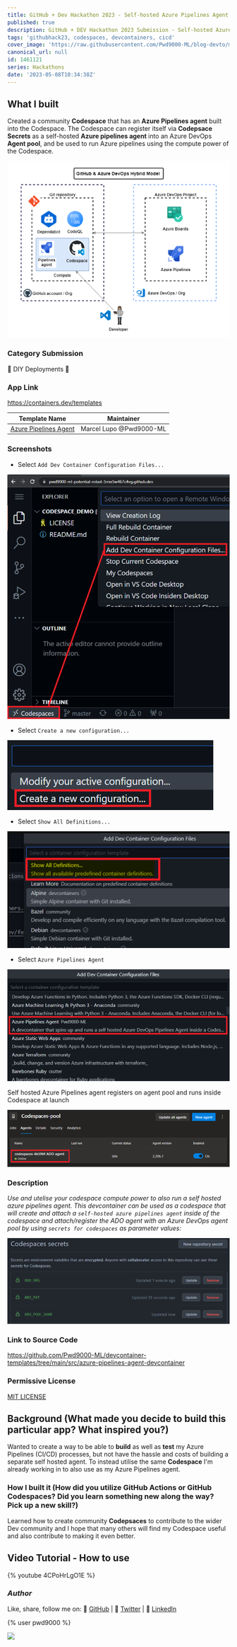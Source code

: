 ```yaml
---
title: GitHub + Dev Hackathon 2023 - Self-hosted Azure Pipelines Agent Codespace/Dev Container
published: true
description: GitHub + DEV Hackathon 2023 Submission - Self-hosted Azure Pipelines Agent Codespace/Dev Container
tags: 'githubhack23, codespaces, devcontainers, cicd'
cover_image: 'https://raw.githubusercontent.com/Pwd9000-ML/blog-devto/main/posts/2023/GitHub-Dev-Hackathon-2023/assets/main01.png'
canonical_url: null
id: 1461121
series: Hackathons
date: '2023-05-08T10:34:38Z'
---
```


## What I built

Created a community **Codespace** that has an **Azure Pipelines agent** built into the Codespace. The Codespace can register itself via **Codepsace Secrets** as a self-hosted **Azure pipelines agent** into an Azure DevOps **Agent pool**, and be used to run Azure pipelines using the compute power of the Codespace.

![image.png](https://raw.githubusercontent.com/Pwd9000-ML/blog-devto/main/posts/2022/GitHub-Codespaces-DevOps-Agent/assets/diag01.png)

### Category Submission

👷 DIY Deployments 👷

### App Link

<https://containers.dev/templates>

| Template Name | Maintainer |
| --- | --- |
| [Azure Pipelines Agent](https://github.com/Pwd9000-ML/devcontainer-templates/tree/main/src/azure-pipelines-agent-devcontainer) | Marcel Lupo @Pwd9000-ML |

### Screenshots

- Select `Add Dev Container Configuration Files...`

![image.png](https://raw.githubusercontent.com/Pwd9000-ML/blog-devto/main/posts/2023/GitHub-ADO-Codespace-video/assets/add01.png)

- Select `Create a new configuration...`

![image.png](https://raw.githubusercontent.com/Pwd9000-ML/blog-devto/main/posts/2023/GitHub-ADO-Codespace-video/assets/add02.png)

- Select `Show All Definitions...`

![image.png](https://raw.githubusercontent.com/Pwd9000-ML/blog-devto/main/posts/2023/GitHub-ADO-Codespace-video/assets/add03.png)

- Select `Azure Pipelines Agent`

![image.png](https://raw.githubusercontent.com/Pwd9000-ML/blog-devto/main/posts/2023/GitHub-ADO-Codespace-video/assets/add04.png)

Self hosted Azure Pipelines agent registers on agent pool and runs inside Codespace at launch

![image.png](https://raw.githubusercontent.com/Pwd9000-ML/blog-devto/main/posts/2022/GitHub-Codespaces-DevOps-Agent/assets/run06.png)

### Description

_Use and utelise your codespace compute power to also run a self hosted azure pipelines agent. This devcontainer can be used as a codespace that will create and attach a `self-hosted azure pipelines agent` inside of the codespace and attach/register the ADO agent with an Azure DevOps agent pool by using `secrets for codespaces` as parameter values:_

![image.png](https://raw.githubusercontent.com/Pwd9000-ML/blog-devto/main/posts/2023/GitHub-Dev-Hackathon-2023/assets/sec02.png)

### Link to Source Code

<https://github.com/Pwd9000-ML/devcontainer-templates/tree/main/src/azure-pipelines-agent-devcontainer>

### Permissive License

[MIT LICENSE](https://github.com/Pwd9000-ML/Azure-Service-Bus-SAS-Management/blob/master/LICENSE)

## Background (What made you decide to build this particular app? What inspired you?)

Wanted to create a way to be able to **build** as well as **test** my Azure Pipelines (CI/CD) processes, but not have the hassle and costs of building a separate self hosted agent. To instead utilise the same **Codespace** I'm already working in to also use as my Azure Pipelines agent.

### How I built it (How did you utilize GitHub Actions or GitHub Codespaces? Did you learn something new along the way? Pick up a new skill?)

Learned how to create community **Codepsaces** to contribute to the wider Dev community and I hope that many others will find my Codespace useful and also contribute to making it even better.

## Video Tutorial - How to use

{% youtube 4CPoHrLgO1E %}

### _Author_

Like, share, follow me on: :octopus: [GitHub](https://github.com/Pwd9000-ML) | :penguin: [Twitter](https://twitter.com/pwd9000) | :space_invader: [LinkedIn](https://www.linkedin.com/in/marcel-l-61b0a96b/)

{% user pwd9000 %}

<a href="https://www.buymeacoffee.com/pwd9000"><img src="https://img.buymeacoffee.com/button-api/?text=Buy me a coffee&emoji=&slug=pwd9000&button_colour=FFDD00&font_colour=000000&font_family=Cookie&outline_colour=000000&coffee_colour=ffffff"></a>
